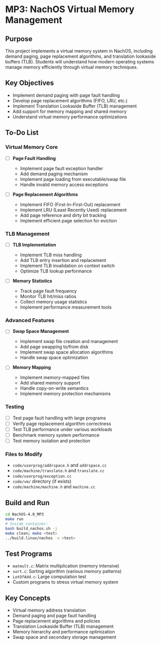 # MP3: NachOS Virtual Memory Management

## Purpose
This project implements a virtual memory system in NachOS, including demand paging, page replacement algorithms, and translation lookaside buffers (TLB). Students will understand how modern operating systems manage memory efficiently through virtual memory techniques.

## Key Objectives
- Implement demand paging with page fault handling
- Develop page replacement algorithms (FIFO, LRU, etc.)
- Implement Translation Lookaside Buffer (TLB) management
- Add support for memory mapping and shared memory
- Understand virtual memory performance optimizations

## To-Do List

### Virtual Memory Core
- [ ] **Page Fault Handling**
  - Implement page fault exception handler
  - Add demand paging mechanism
  - Implement page loading from executable/swap file
  - Handle invalid memory access exceptions

- [ ] **Page Replacement Algorithms**
  - Implement FIFO (First-In-First-Out) replacement
  - Implement LRU (Least Recently Used) replacement
  - Add page reference and dirty bit tracking
  - Implement efficient page selection for eviction

### TLB Management
- [ ] **TLB Implementation**
  - Implement TLB miss handling
  - Add TLB entry insertion and replacement
  - Implement TLB invalidation on context switch
  - Optimize TLB lookup performance

- [ ] **Memory Statistics**
  - Track page fault frequency
  - Monitor TLB hit/miss ratios
  - Collect memory usage statistics
  - Implement performance measurement tools

### Advanced Features
- [ ] **Swap Space Management**
  - Implement swap file creation and management
  - Add page swapping to/from disk
  - Implement swap space allocation algorithms
  - Handle swap space optimization

- [ ] **Memory Mapping**
  - Implement memory-mapped files
  - Add shared memory support
  - Handle copy-on-write semantics
  - Implement memory protection mechanisms

### Testing
- [ ] Test page fault handling with large programs
- [ ] Verify page replacement algorithm correctness
- [ ] Test TLB performance under various workloads
- [ ] Benchmark memory system performance
- [ ] Test memory isolation and protection

### Files to Modify
- `code/userprog/addrspace.h` and `addrspace.cc`
- `code/machine/translate.h` and `translate.cc`
- `code/userprog/exception.cc`
- `code/vm/` directory (if exists)
- `code/machine/machine.h` and `machine.cc`

## Build and Run
```bash
cd NachOS-4.0_MP3
make run
# Inside container:
bash build_nachos.sh -j
make clean; make <test>
../build.linux/nachos -x <test>
```

## Test Programs
- `matmult.c`: Matrix multiplication (memory intensive)
- `sort.c`: Sorting algorithm (various memory patterns)
- `LotOfAdd.c`: Large computation test
- Custom programs to stress virtual memory system

## Key Concepts
- Virtual memory address translation
- Demand paging and page fault handling
- Page replacement algorithms and policies
- Translation Lookaside Buffer (TLB) management
- Memory hierarchy and performance optimization
- Swap space and secondary storage management